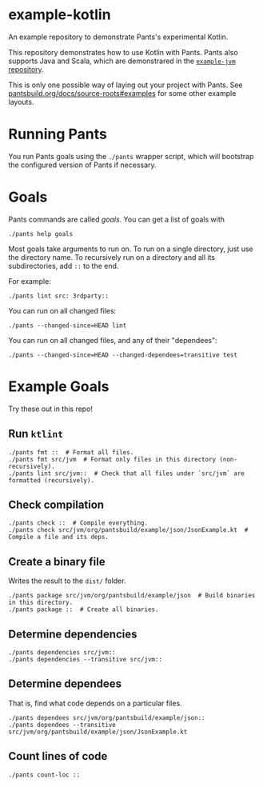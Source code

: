 # example-kotlin

An example repository to demonstrate Pants's experimental Kotlin.

This repository demonstrates how to use Kotlin with Pants. Pants also supports Java and Scala, which 
are demonstrared in the [`example-jvm` repository](https://github.com/pantsbuild/example-jvm/).

This is only one possible way of laying out your project with Pants. See 
[pantsbuild.org/docs/source-roots#examples](https://www.pantsbuild.org/docs/source-roots#examples) 
for some other example layouts.

# Running Pants

You run Pants goals using the `./pants` wrapper script, which will bootstrap the
configured version of Pants if necessary.

# Goals

Pants commands are called _goals_. You can get a list of goals with

```
./pants help goals
```

Most goals take arguments to run on. To run on a single directory, just use the directory name.
To recursively run on a directory and all its subdirectories, add `::` to the end.

For example:

```
./pants lint src: 3rdparty::
```

You can run on all changed files:

```
./pants --changed-since=HEAD lint
```

You can run on all changed files, and any of their "dependees":

```
./pants --changed-since=HEAD --changed-dependees=transitive test
```

# Example Goals

Try these out in this repo!

## Run `ktlint`

```
./pants fmt ::  # Format all files.
./pants fmt src/jvm  # Format only files in this directory (non-recursively).
./pants lint src/jvm::  # Check that all files under `src/jvm` are formatted (recursively).
```

## Check compilation

```
./pants check ::  # Compile everything.
./pants check src/jvm/org/pantsbuild/example/json/JsonExample.kt  # Compile a file and its deps.
```

## Create a binary file

Writes the result to the `dist/` folder.

```
./pants package src/jvm/org/pantsbuild/example/json  # Build binaries in this directory.
./pants package ::  # Create all binaries.
```

## Determine dependencies

```
./pants dependencies src/jvm::
./pants dependencies --transitive src/jvm::
```

## Determine dependees

That is, find what code depends on a particular files.

```
./pants dependees src/jvm/org/pantsbuild/example/json::
./pants dependees --transitive src/jvm/org/pantsbuild/example/json/JsonExample.kt
```

## Count lines of code

```
./pants count-loc ::
```
